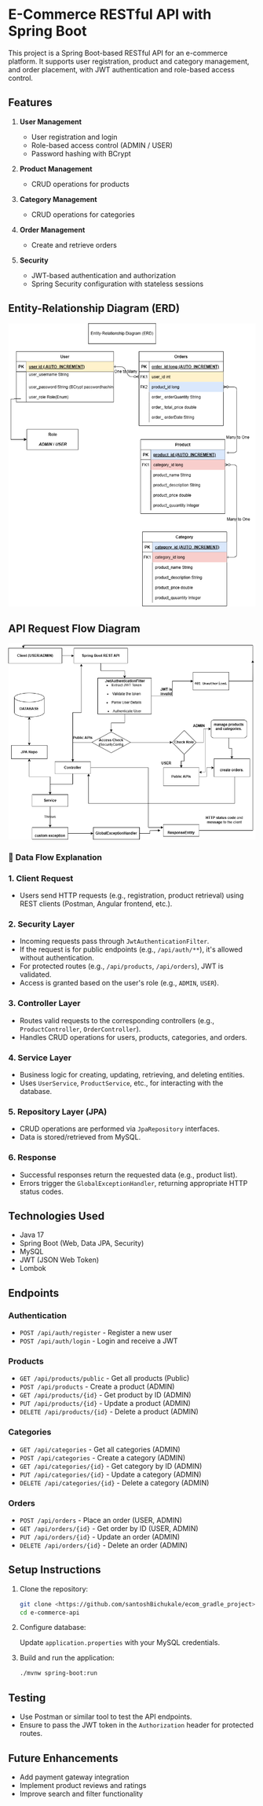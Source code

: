 # E-Commerce RESTful API with Spring Boot

This project is a Spring Boot-based RESTful API for an e-commerce platform. It supports user registration, product and category management, and order placement, with JWT authentication and role-based access control.

## Features

1. **User Management**
    - User registration and login
    - Role-based access control (ADMIN / USER)
    - Password hashing with BCrypt

2. **Product Management**
    - CRUD operations for products

3. **Category Management**
    - CRUD operations for categories

4. **Order Management**
    - Create and retrieve orders

5. **Security**
    - JWT-based authentication and authorization
    - Spring Security configuration with stateless sessions



## Entity-Relationship Diagram (ERD)

![ERD](e-com1.drawio.png)
## API Request Flow Diagram 
![ERD](flow-Page-2.drawio.png)


### 📌 **Data Flow Explanation**

### 1. Client Request
- Users send HTTP requests (e.g., registration, product retrieval) using REST clients (Postman, Angular frontend, etc.).

### 2. Security Layer
- Incoming requests pass through `JwtAuthenticationFilter`.
- If the request is for public endpoints (e.g., `/api/auth/**`), it's allowed without authentication.
- For protected routes (e.g., `/api/products`, `/api/orders`), JWT is validated.
- Access is granted based on the user's role (e.g., `ADMIN`, `USER`).

### 3. Controller Layer
- Routes valid requests to the corresponding controllers (e.g., `ProductController`, `OrderController`).
- Handles CRUD operations for users, products, categories, and orders.

### 4. Service Layer
- Business logic for creating, updating, retrieving, and deleting entities.
- Uses `UserService`, `ProductService`, etc., for interacting with the database.

### 5. Repository Layer (JPA)
- CRUD operations are performed via `JpaRepository` interfaces.
- Data is stored/retrieved from MySQL.

### 6. Response
- Successful responses return the requested data (e.g., product list).
- Errors trigger the `GlobalExceptionHandler`, returning appropriate HTTP status codes.


## Technologies Used

- Java 17
- Spring Boot (Web, Data JPA, Security)
- MySQL
- JWT (JSON Web Token)
- Lombok

## Endpoints

### Authentication

- `POST /api/auth/register` - Register a new user
- `POST /api/auth/login` - Login and receive a JWT

### Products

- `GET /api/products/public` - Get all products (Public)
- `POST /api/products` - Create a product (ADMIN)
- `GET /api/products/{id}` - Get product by ID (ADMIN)
- `PUT /api/products/{id}` - Update a product (ADMIN)
- `DELETE /api/products/{id}` - Delete a product (ADMIN)

### Categories

- `GET /api/categories` - Get all categories (ADMIN)
- `POST /api/categories` - Create a category (ADMIN)
- `GET /api/categories/{id}` - Get category by ID (ADMIN)
- `PUT /api/categories/{id}` - Update a category (ADMIN)
- `DELETE /api/categories/{id}` - Delete a category (ADMIN)

### Orders

- `POST /api/orders` - Place an order (USER, ADMIN)
- `GET /api/orders/{id}` - Get order by ID (USER, ADMIN)
- `PUT /api/orders/{id}` - Update an order (ADMIN)
- `DELETE /api/orders/{id}` - Delete an order (ADMIN)

## Setup Instructions

1. Clone the repository:

    ```bash
    git clone <https://github.com/santoshBichukale/ecom_gradle_project>
    cd e-commerce-api
    ```

2. Configure database:

   Update `application.properties` with your MySQL credentials.

3. Build and run the application:

    ```bash
    ./mvnw spring-boot:run
    ```

## Testing

- Use Postman or similar tool to test the API endpoints.
- Ensure to pass the JWT token in the `Authorization` header for protected routes.

## Future Enhancements

- Add payment gateway integration
- Implement product reviews and ratings
- Improve search and filter functionality

